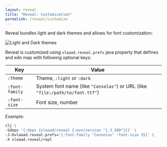 ```yaml
---
layout: reveal
title: "Reveal: Customization"
permalink: /reveal/customize
---
```


Reveal bundles light and dark themes and allows for font customization:

![Light and Dark themes](/assets/reveal/customize.png)

Reveal is customized using `vlaaad.reveal.prefs` java property that defines and edn map with following optional keys:

| Key            | Value                                                                         |
|----------------|-------------------------------------------------------------------------------|
| `:theme`       | Theme, `:light` or `:dark`                                                    |
| `:font-family` | System font name (like `"Consolas"`) or URL (like `"file:/path/to/font.ttf"`) |
| `:font-size`   | Font size, number                                                             |

Example:
```sh
clj \
-Sdeps '{:deps {vlaaad/reveal {:mvn/version "1.3.309"}}}' \
-J-Dvlaaad.reveal.prefs='{:font-family "Consolas" :font-size 15}' \
-X vlaaad.reveal/repl
```
